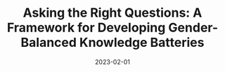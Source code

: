 ---
title: "Asking the Right Questions: A Framework for Developing Gender-Balanced Knowledge Batteries"
collection: publications
permalink: /publication/2022-RightQuestions
excerpt: "Gender differences in political knowledge are a well-known empirical finding in public opinion research. Scholars working in this area have proposed various explanations for this phenomenon, often focusing on issues regarding the format and content of factual knowledge batteries. Yet, there are surprisingly few works that focus on how scholars might diversify the content of political knowledge measures to develop items that are less biased toward male areas of expertise.  In this paper, we propose an inductive framework to develop more gender-balanced knowledge batteries by including political issues that are of particular relevance to women and women's lives."
date: 2023-02-01
venue: 'Political Research Quarterly'
#paperurl: '/files/articles/kraft2021reliable_accepted.pdf'
#appendix: '/files/articles/kraft2021reliable_appendix.pdf'
link: 'https://doi.org/10.1177/10659129221092473'
citation: 'Kraft, Patrick and Kathleen Dolan. (2023). &quot;Asking the Right Questions: A Framework to Develop Gender-Balanced Knowledge Batteries.&quot; <i>Political Research Quarterly</i> 76(1): 393-406.'
---